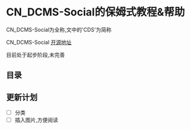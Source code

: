  # CN_DCMS-Social的保姆式教程&帮助
CN_DCMS-Social为全称,文中的'CDS'为简称

CN_DCMS-Social [开源地址](https://github.com/eKing-one/dcms)

目前处于起步阶段,未完善

## 目录

## 更新计划
- [ ] 分类
- [ ] 插入图片,方便阅读